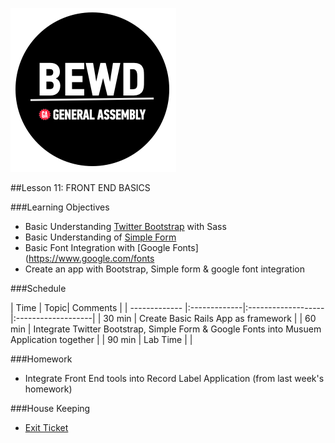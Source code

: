 ![BEWD_Logo](../assets/BEWD_Logo.png)

##Lesson 11: FRONT END BASICS 

###Learning Objectives

* Basic Understanding [Twitter Bootstrap](http://getbootstrap.com/) with Sass
* Basic Understanding of [Simple Form](https://github.com/plataformatec/simple_form)
* Basic Font Integration with [Google Fonts](https://www.google.com/fonts
* Create an app with Bootstrap, Simple form &  google font integration


###Schedule


| Time        | Topic| Comments |
| ------------- |:-------------|:-------------------|:-------------------|
| 30 min | Create Basic Rails App as framework | 
| 60 min | Integrate Twitter Bootstrap, Simple Form & Google Fonts into Musuem Application together |
| 90 min | Lab Time |  |


###Homework
- Integrate Front End tools into Record Label Application (from last week's homework)


###House Keeping
- [Exit Ticket](https://docs.google.com/a/generalassemb.ly/forms/d/1y77yysiZWxAal3vm5-TFqlmRRr5nH9RODdhHnEZiIZ8/viewform)
